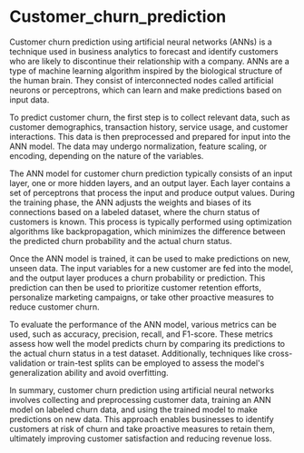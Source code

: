 # Customer_churn_prediction
Customer churn prediction using artificial neural networks (ANNs) is a technique used in business analytics to forecast and identify customers who are likely to discontinue their relationship with a company. ANNs are a type of machine learning algorithm inspired by the biological structure of the human brain. They consist of interconnected nodes called artificial neurons or perceptrons, which can learn and make predictions based on input data.

To predict customer churn, the first step is to collect relevant data, such as customer demographics, transaction history, service usage, and customer interactions. This data is then preprocessed and prepared for input into the ANN model. The data may undergo normalization, feature scaling, or encoding, depending on the nature of the variables.

The ANN model for customer churn prediction typically consists of an input layer, one or more hidden layers, and an output layer. Each layer contains a set of perceptrons that process the input and produce output values. During the training phase, the ANN adjusts the weights and biases of its connections based on a labeled dataset, where the churn status of customers is known. This process is typically performed using optimization algorithms like backpropagation, which minimizes the difference between the predicted churn probability and the actual churn status.

Once the ANN model is trained, it can be used to make predictions on new, unseen data. The input variables for a new customer are fed into the model, and the output layer produces a churn probability or prediction. This prediction can then be used to prioritize customer retention efforts, personalize marketing campaigns, or take other proactive measures to reduce customer churn.

To evaluate the performance of the ANN model, various metrics can be used, such as accuracy, precision, recall, and F1-score. These metrics assess how well the model predicts churn by comparing its predictions to the actual churn status in a test dataset. Additionally, techniques like cross-validation or train-test splits can be employed to assess the model's generalization ability and avoid overfitting.

In summary, customer churn prediction using artificial neural networks involves collecting and preprocessing customer data, training an ANN model on labeled churn data, and using the trained model to make predictions on new data. This approach enables businesses to identify customers at risk of churn and take proactive measures to retain them, ultimately improving customer satisfaction and reducing revenue loss.
